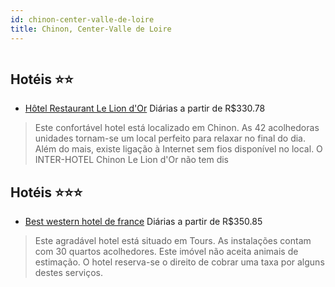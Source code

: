 ```yaml
---
id: chinon-center-valle-de-loire
title: Chinon, Center-Valle de Loire
---
```


<center><img src="http://photos.hotelbeds.com/giata/23/232079/232079a_hb_a_050.jpg" alt="" /></center>


## Hotéis ⭐️⭐️

-    [Hôtel Restaurant Le Lion d'Or](https://www.hurb.com/aud/https://www.hurb.com/hoteis/chinon/hotel-restaurant-le-lion-d-or-JNP-JP446313?cmp=18055) Diárias a partir de R$330.78
   > Este confortável hotel está localizado em Chinon. As 42 acolhedoras unidades tornam-se um local perfeito para relaxar no final do dia. Além do mais, existe ligação à Internet sem fios disponível no local. O INTER-HOTEL Chinon Le Lion d&apos;Or não tem dis

## Hotéis ⭐️⭐️⭐️

-    [Best western hotel de france](https://www.hurb.com/aud/https://www.hurb.com/hoteis/chinon/best-western-hotel-de-france-JNP-JP780021?cmp=18055) Diárias a partir de R$350.85
   > Este agradável hotel está situado em Tours. As instalações contam com 30 quartos acolhedores. Este imóvel não aceita animais de estimação. O hotel reserva-se o direito de cobrar uma taxa por alguns destes serviços. 
